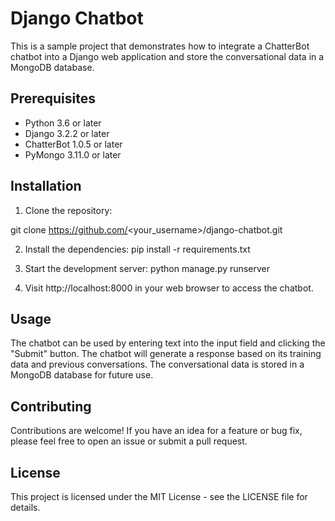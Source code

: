 # Django Chatbot

This is a sample project that demonstrates how to integrate a ChatterBot chatbot into a Django web application and store the conversational data in a MongoDB database.

## Prerequisites

- Python 3.6 or later
- Django 3.2.2 or later
- ChatterBot 1.0.5 or later
- PyMongo 3.11.0 or later

## Installation

1. Clone the repository:

git clone https://github.com/<your_username>/django-chatbot.git


2. Install the dependencies:
pip install -r requirements.txt


3. Start the development server:
python manage.py runserver


4. Visit http://localhost:8000 in your web browser to access the chatbot.

## Usage

The chatbot can be used by entering text into the input field and clicking the "Submit" button. The chatbot will generate a response based on its training data and previous conversations. The conversational data is stored in a MongoDB database for future use.

## Contributing

Contributions are welcome! If you have an idea for a feature or bug fix, please feel free to open an issue or submit a pull request.

## License

This project is licensed under the MIT License - see the LICENSE file for details.
